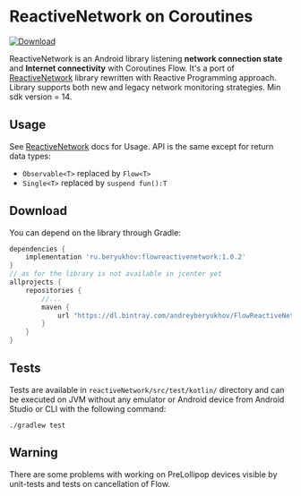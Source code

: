 # ReactiveNetwork on Coroutines
[![Download](https://api.bintray.com/packages/andreyberyukhov/FlowReactiveNetwork/FlowReactiveNetwork/images/download.svg) ](https://bintray.com/andreyberyukhov/FlowReactiveNetwork/FlowReactiveNetwork/_latestVersion)

ReactiveNetwork is an Android library listening **network connection state** and **Internet connectivity** with Coroutines Flow. It's a port of [ReactiveNetwork](https://github.com/pwittchen/ReactiveNetwork) library rewritten with Reactive Programming approach. Library supports both new and legacy network monitoring strategies. Min sdk version = 14.

Usage
-----
See [ReactiveNetwork](https://github.com/pwittchen/ReactiveNetwork) docs for Usage. API is the same except for return data types:
- `Observable<T>` replaced by `Flow<T>`
- `Single<T>` replaced by `suspend fun():T`

Download
--------

You can depend on the library through Gradle:

```groovy
dependencies {
    implementation 'ru.beryukhov:flowreactivenetwork:1.0.2'
}
// as for the library is not available in jcenter yet
allprojects {
    repositories {
        //...
        maven {
            url "https://dl.bintray.com/andreyberyukhov/FlowReactiveNetwork"
        }
    }
}
```

Tests
-----

Tests are available in `reactiveNetwork/src/test/kotlin/` directory and can be executed on JVM without any emulator or Android device from Android Studio or CLI with the following command:

```
./gradlew test
```

Warning
-----

There are some problems with working on PreLollipop devices visible by unit-tests and tests on cancellation of Flow.
